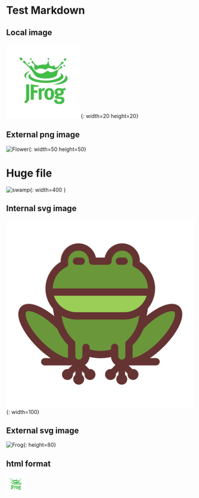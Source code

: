 # Test Markdown

## Local image 

![JFrog](./jfrog.jpg){: width=20 height=20}

## External png image

![Flower](https://images.vexels.com/media/users/3/183743/isolated/lists/44814ff812b9c94eb03450bc2a1bd667-tropical-flowers-leaf-arrangement.png){: width=50 height=50}

# Huge file
![swamp](https://www.ducks.ca/assets/2023/03/swamp_copy.jpg){: width=400 }

## Internal svg image

![Frog](./frog-svgrepo-com.svg){: width=100}

## External svg image

![Frog](https://www.svgrepo.com/download/500113/frog.svg){:  height=80}

## html format

<img src="./jfrog.jpg" alt="Alt Text" width="50" height="50">